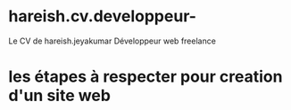 # hareish.cv.developpeur-
Le CV de hareish.jeyakumar Développeur web freelance 
# les étapes à respecter pour creation d'un site web 
